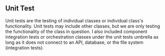 ## Unit Test
Unit tests are the testing of individual classes or individual class's functionality. Unit tests may include other classes, but we are only testing the functionality of the class in question. I also included component integration tests or orchestration classes under the unit tests umbrella as long as it does not connect to an API, database, or the file system (integration tests).

